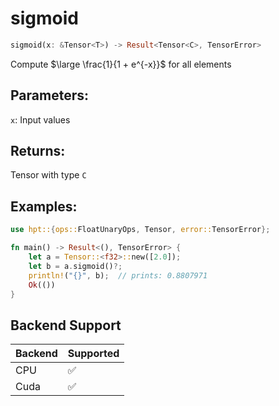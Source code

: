 # sigmoid
```rust
sigmoid(x: &Tensor<T>) -> Result<Tensor<C>, TensorError>
```
Compute $\large \frac{1}{1 + e^{-x}}$ for all elements

## Parameters:
`x`: Input values

## Returns:
Tensor with type `C`

## Examples:
```rust
use hpt::{ops::FloatUnaryOps, Tensor, error::TensorError};

fn main() -> Result<(), TensorError> {
    let a = Tensor::<f32>::new([2.0]);
    let b = a.sigmoid()?;
    println!("{}", b);  // prints: 0.8807971
    Ok(())
}
```
## Backend Support
| Backend | Supported |
|---------|-----------|
| CPU     | ✅         |
| Cuda    | ✅        |